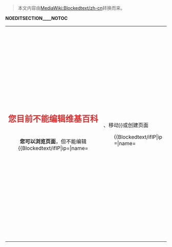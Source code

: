 > 本文内容由[MediaWiki:Blockedtext/zh-cn](https://zh.wikipedia.org/wiki/MediaWiki:Blockedtext/zh-cn)转换而来。


__NOEDITSECTION____NOTOC__

<table>
<tbody>
<tr class="odd">
<td><div style="width:100%; text-align:center; margin: 1.3em 0 1.3em 0;">
<div style="font-size:1.6em; color:rgba(221,51,51,1);">
<p><strong>您目前不能编辑维基百科</strong></p>
</div>
<div style="text-align: center; ">
<div style=" display: inline-block; padding: 0 2em; border-radius: 3px;">
<p><strong>您可以浏览页面</strong>，但不能编辑{{Blockedtext/ifIP|ip=|name=</p></td>
<td><p>、移动}}或创建页面</p>
</div>
</div>
</div>
<div style="margin:auto; width:70%;">
<div style="text-align:justify;">
<p>{{Blockedtext/ifIP|ip=|name=</p></td>
<td><p>目前，IP地址{{#ifeq:|</p></td>
<td><p>区块}}“<u></u>”已被<strong><a href="https://zh.wikipedia.org/wiki/WP:BLOCK" title="wikilink">封禁</a></strong>，而您{{#ifeq:||正使用这个IP地址|所使用的IP地址正位于被封禁的范围内}}。该IP地址{{#ifeq:|</p></td>
<td><p>区块}}被封禁的</p></td>
<td><p>您的账户（即<u></u>）已被<strong><a href="https://zh.wikipedia.org/wiki/WP:BLOCK" title="wikilink">封禁</a></strong>。 }}</p>
<div style="margin:1em; background: #eaecf0; padding:0.6em 2em; border:0px #666 solid; border-radius: 3px;" id="mw-blocked-text-reason">
<div style="color: rgba(42,75,141,1)">
<p>封禁理由：</p>
</div>
<div style="color: rgba(221,51,51,1); margin:0.5em 1em">
<p></p>
</div>
<div style="color: rgba(42,75,141,1)">
<p>这次封禁的结束时间是：<strong> {{#switch:|indefinite|无限期|无限期|无限|无限|永久= |#default= }}</strong></p>
</div>
</div>
<p>{{Blockedtext/ifIP|ip=|name=</p></td>
<td><p>如果您未登录，<strong><a href="https://zh.wikipedia.org/wiki/Special:userlogin" title="wikilink">登录可能可以绕过这个封禁</a>。</strong></p>
<p>但如果您已经登录，仍然看到本封禁页面，此即表示这{{#ifeq:||个|段}}IP地址已被实施严厉封禁，任何人都不能通过此{{#ifeq:|</p></td>
<td><p>段}}IP地址编辑中文维基百科。<strong>如果您的账户本身未被封禁，请尝试更换您的IP地址或者转移到其他地方重试</strong><span id="mw-blocked-text-ipblockexemptmsg" style="display:none;">，如果匹配指定条件，也可申请<a href="https://zh.wikipedia.org/wiki/Wikipedia:IP封禁例外" title="wikilink">IP封禁例外权限</a></span>。</p>
<div>
</div>
<p>}}如您对此封禁有疑问或异议，您可以：</p>
<div style="margin:1em; background: #eaecf0; color: rgba(42,75,141,1); padding:0.6em 2em; border:0px #666 solid; border-radius: 3px;">
<p>{{#ifexpr: or ( and {{#ifeq:||1|0}}) |</p>
<div style="margin-bottom: 0.4em;">
<p><strong>对话页申诉</strong>：如果您未被禁止编辑自己的讨论页，您可以<span class="plainlinks"><strong>[ <span style="color: #36c">按此</span>]</strong></span>在讨论页阐明您的疑问或要求<a href="https://zh.wikipedia.org/wiki/Wikipedia:封禁方针#封禁申诉" title="wikilink"><span style="color: #36c">复核</span>的理由</a>。</p>
</div>
<p>}}</p>
<div style="margin-bottom: 0.4em;">
<p><strong>邮件申诉</strong>：将您的用户名和申诉理由写入电子邮件，发送至。这样该列表中的管理员就会知悉您对此次封禁有所疑问或希望获得复核。请注意邮件发送可能会有延时，请勿重复多次发送。</p>
</div>
<div>
<p><strong>联络管理员</strong>：联系<a href="https://zh.wikipedia.org/wiki/User_talk:{{{4" title="wikilink">$4}}}或者其他的</a><a href="https://zh.wikipedia.org/wiki/{{MediaWiki:Grouppage-sysop}}" title="wikilink"><span style="color: #36c">管理员</span></a>，讨论这次封禁。{{Blockedtext/ifIP|ip=|name=</p></td>
<td><p>如果您希望使用“电邮用户”功能联系管理员，请注意您必须已于您的<a href="https://zh.wikipedia.org/wiki/Special:Preferences" title="wikilink"><span style="color: #36c">参数设置</span>中设置了一个有效的电子邮件地址并且尚未被禁止使用此功能</a>。}}</p>
</div>
</div>
<p>您目前的IP地址是，而该查封ID是#。请您在所有查询中注明此IP地址及查封ID。</p>
<p>{{Blockedtext/ifIP|ip=|name=</p></td>
<td><p><strong>请不要重新注册一个帐户或者使用匿名身份作出申诉，这将被视为“绕过封禁发言”，并导致您的封禁期限被延长。</strong>}}</p>
<div style="height: 2em;">
</div>
</div>
</div></td>
</tr>
</tbody>
</table>